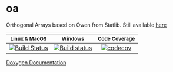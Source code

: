 oa
==

Orthogonal Arrays based on Owen from Statlib.  Still available [here](http://ftp.uni-bayreuth.de/math/statlib/designs/)

|<sub>Linux & MacOS</sub>|<sub>Windows</sub>|<sub>Code Coverage</sub>|
|:---:|:---:|:---:|
|[![Build Status](https://www.travis-ci.org/bertcarnell/oa.svg?branch=master)](https://www.travis-ci.org/bertcarnell/oa)|[![Build status](https://ci.appveyor.com/api/projects/status/c25m7jk7ltx3ovs0?svg=true)](https://ci.appveyor.com/project/bertcarnell/oa)|[![codecov](https://codecov.io/gh/bertcarnell/oa/branch/master/graph/badge.svg)](https://codecov.io/gh/bertcarnell/oa)|

[Doxygen Documentation](http://bertcarnell.github.io/oa/html/index.html)
